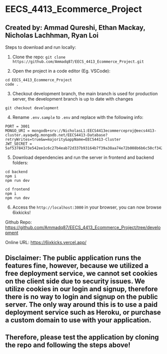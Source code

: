 # EECS_4413_Ecommerce_Project

## Created by: Ammad Qureshi, Ethan Mackay, Nicholas Lachhman, Ryan Loi

Steps to download and run locally:

1. Clone the repo:
   `git clone https://github.com/Ammadq87/EECS_4413_Ecommerce_Project.git`

2. Open the project in a code editor (Eg. VSCode):

```
cd EECS_4413_Ecommerce_Project
code .
```

3.  Checkout development branch, the main branch is used for production server, the development branch is up to date with changes

```
git checkout development
```

4.  Rename `.env.sample` to `.env` and replace with the following info:

```
PORT = 3001
MONGO_URI = mongodb+srv://NicholasL1:EECS4413ecommerceproj@eecs4413-cluster.ayaqwdg.mongodb.net/EECS4413-Database?retryWrites=true&w=majority&appName=EECS4413-Cluster
JWT_SECRET = 5af53784373e542ee1c6c27b4eab72d337b93164b7f39a38aa74e72b008b6b6c50cf34230fe2575ccd1be639bfbe9da0d24a119c32065cee484eb831a21a5c55
```

5.  Download dependencies and run the server in frontend and backend folders:

```
cd backend
npm i
npm run dev

cd frontend
npm i
npm run dev
```

6. Access the `http://localhost:3000` in your browser, you can now browse 6ixkicks!

Github Repo: https://github.com/Ammadq87/EECS_4413_Ecommerce_Project/tree/development

Online URL: https://6ixkicks.vercel.app/

## Disclaimer: The public application runs the features fine, however, because we utilized a free deployment service, we cannot set cookies on the client side due to security issues. We utilize cookies in our login and signup, therefore there is no way to login and signup on the public server. The only way around this is to use a paid deployment service such as Heroku, or purchase a custom domain to use with your application.

## Therefore, please test the application by cloning the repo and following the steps above!
